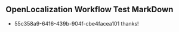 ## OpenLocalization Workflow Test MarkDown
* 55c358a9-6416-439b-904f-cbe4facea101 thanks!

<!--HONumber=Aug16_HO5-->


